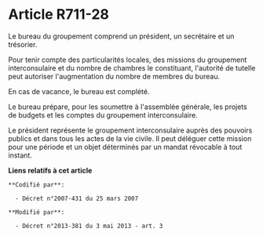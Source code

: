 # Article R711-28

Le bureau du groupement comprend un président, un secrétaire et un trésorier.

Pour tenir compte des particularités locales, des missions du groupement interconsulaire et du nombre de chambres le
constituant, l'autorité de tutelle peut autoriser l'augmentation du nombre de membres du bureau.

En cas de vacance, le bureau est complété.

Le bureau prépare, pour les soumettre à l'assemblée générale, les projets de budgets et les comptes du groupement
interconsulaire.

Le président représente le groupement interconsulaire auprès des pouvoirs publics et dans tous les actes de la vie civile. Il
peut déléguer cette mission pour une période et un objet déterminés par un mandat révocable à tout instant.

**Liens relatifs à cet article**

	**Codifié par**:

	  - Décret n°2007-431 du 25 mars 2007

	**Modifié par**:

	  - Décret n°2013-381 du 3 mai 2013 - art. 3
